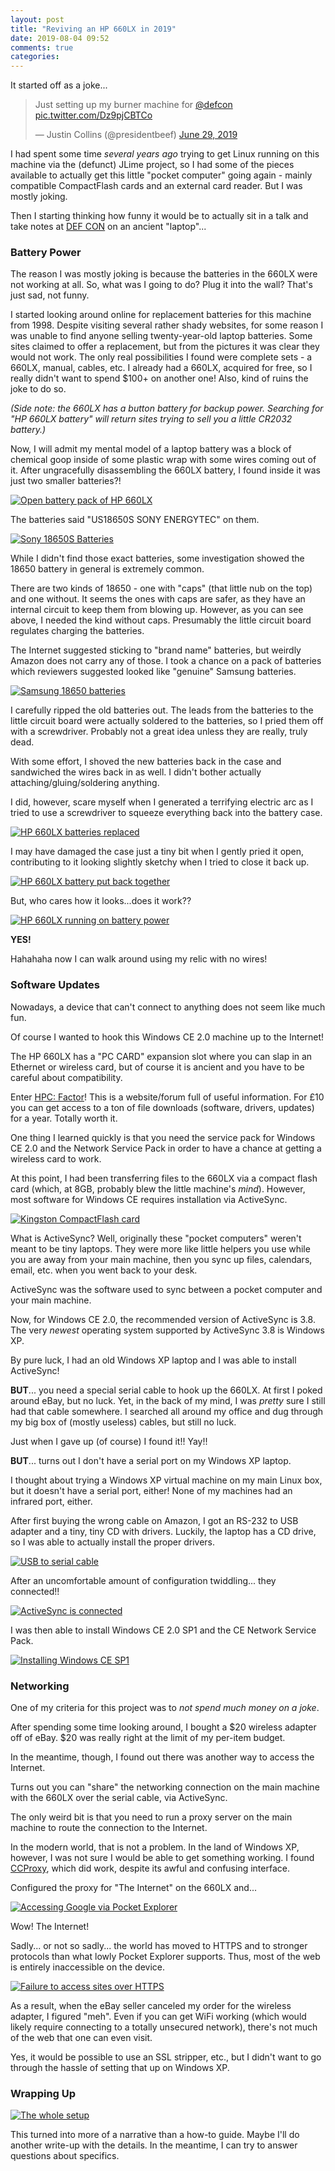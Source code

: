 ```yaml
---
layout: post
title: "Reviving an HP 660LX in 2019"
date: 2019-08-04 09:52
comments: true
categories: 
---
```


It started off as a joke...

<blockquote class="twitter-tweet" data-dnt="true" data-link-color="#E81C4F"><p lang="en" dir="ltr">Just setting up my burner machine for <a href="https://twitter.com/defcon?ref_src=twsrc%5Etfw">@defcon</a> <a href="https://t.co/Dz9pjCBTCo">pic.twitter.com/Dz9pjCBTCo</a></p>&mdash; Justin Collins (@presidentbeef) <a href="https://twitter.com/presidentbeef/status/1144761345847336960?ref_src=twsrc%5Etfw">June 29, 2019</a></blockquote> <script async src="https://platform.twitter.com/widgets.js" charset="utf-8"></script>

I had spent some time _several years ago_ trying to get Linux running on this machine via the (defunct) JLime project,
so I had some of the pieces available to actually get this little "pocket computer" going again - mainly
compatible CompactFlash cards and an external card reader.
But I was mostly joking.

Then I starting thinking how funny it would be to actually sit in a talk and take notes at [DEF CON](https://defcon.org/) on an ancient "laptop"...

### Battery Power

The reason I was mostly joking is because the batteries in the 660LX were not working at all.
So, what was I going to do? Plug it into the wall? That's just sad, not funny.

I started looking around online for replacement batteries for this machine from 1998.
Despite visiting several rather shady websites, for some reason I was unable to find anyone selling twenty-year-old
laptop batteries.
Some sites claimed to offer a replacement, but from the pictures it was clear they would not work.
The only real possibilities I found were complete sets - a 660LX, manual, cables, etc.
I already had a 660LX, acquired for free, so I really didn't want to spend $100+ on another one!
Also, kind of ruins the joke to do so.

*(Side note: the 660LX has a button battery for backup power. Searching for "HP 660LX battery" will return sites trying to sell
you a little CR2032 battery.)*

Now, I will admit my mental model of a laptop battery was a block of chemical goop inside of some plastic wrap with some wires coming out of it.
After ungracefully disassembling the 660LX battery, I found inside it was just two smaller batteries?!

[![Open battery pack of HP 660LX](/images/blog/hp_660lx/hp660lx_battery_open.jpg)](/images/blog/hp_660lx/hp660lx_battery_open.jpg)

The batteries said "US18650S SONY ENERGYTEC" on them.

[![Sony 18650S Batteries](/images/blog/hp_660lx/hp_660lx_old_batteries.jpg)](/images/blog/hp_660lx/hp_660lx_old_batteries.jpg)

While I didn't find those exact batteries, some investigation showed the 18650 battery in general is extremely common.

There are two kinds of 18650 - one with "caps" (that little nub on the top) and one without.
It seems the ones with caps are safer, as they have an internal circuit to keep them from blowing up.
However, as you can see above, I needed the kind without caps. Presumably the little circuit board
regulates charging the batteries.

The Internet suggested sticking to "brand name" batteries, but weirdly Amazon does not carry any of those.
I took a chance on a pack of batteries which reviewers suggested looked like "genuine" Samsung batteries.

[![Samsung 18650 batteries](/images/blog/hp_660lx/samsung_18650-30Q_batteries.jpg)](/images/blog/hp_660lx/samsung_18650-30Q_batteries.jpg)

I carefully ripped the old batteries out. The leads from the batteries to the little circuit board were
actually soldered to the batteries, so I pried them off with a screwdriver. Probably not a great idea
unless they are really, truly dead.

With some effort, I shoved the new batteries back in the case and sandwiched the wires back in as well.
I didn't bother actually attaching/gluing/soldering anything.

I did, however, scare myself when I generated a terrifying electric arc as I
tried to use a screwdriver to squeeze everything back into the battery case.

[![HP 660LX batteries replaced](/images/blog/hp_660lx/hp660lx_batteries_replaced.jpg)](/images/blog/hp_660lx/hp660lx_batteries_replaced.jpg)

I may have damaged the case just a tiny bit when I gently pried it open,
contributing to it looking slightly sketchy when I tried to close it back up.

[![HP 660LX battery put back together](/images/blog/hp_660lx/hp660lx_battery_together.jpg)](/images/blog/hp_660lx/hp660lx_battery_together.jpg)

But, who cares how it looks...does it work??

[![HP 660LX running on battery power](/images/blog/hp_660lx/hp660lx_running_on_new_batteries.jpg)](/images/blog/hp_660lx/hp660lx_running_on_new_batteries.jpg)

**YES!**

Hahahaha now I can walk around using my relic with no wires!

### Software Updates

Nowadays, a device that can't connect to anything does not seem like much fun.

Of course I wanted to hook this Windows CE 2.0 machine up to the Internet!

The HP 660LX has a "PC CARD" expansion slot where you can slap in an Ethernet or wireless card,
but of course it is ancient and you have to be careful about compatibility.

Enter [HPC: Factor](https://www.hpcfactor.com/)! This is a website/forum full of useful information.
For £10 you can get access to a ton of file downloads (software, drivers, updates) for a year.
Totally worth it.

One thing I learned quickly is that you need the service pack for Windows CE 2.0 and the Network Service Pack
in order to have a chance at getting a wireless card to work.

At this point, I had been transferring files to the 660LX via a compact flash card (which, at 8GB, probably blew the little machine's _mind_).
However, most software for Windows CE requires installation via ActiveSync.

[![Kingston CompactFlash card](/images/blog/hp_660lx/kingston_cf_8gb_card.jpg)](/images/blog/hp_660lx/kingston_cf_8gb_card.jpg)

What is ActiveSync? Well, originally these "pocket computers" weren't meant to be tiny laptops.
They were more like little helpers you use while you are away from your main machine, then you sync up
files, calendars, email, etc. when you went back to your desk.

ActiveSync was the software used to sync between a pocket computer and your main machine.

Now, for Windows CE 2.0, the recommended version of ActiveSync is 3.8. The very _newest_ operating system
supported by ActiveSync 3.8 is Windows XP.

By pure luck, I had an old Windows XP laptop and I was able to install ActiveSync!

**BUT**... you need a special serial cable to hook up the 660LX.
At first I poked around eBay, but no luck. Yet, in the back of my mind,
I was _pretty_ sure I still had that cable somewhere. I searched all around my office and
dug through my big box of (mostly useless) cables,
but still no luck.

Just when I gave up (of course) I found it!! Yay!!

**BUT**... turns out I don't have a serial port on my Windows XP laptop.

I thought about trying a Windows XP virtual machine on my main Linux box, but it doesn't have a serial port, either!
None of my machines had an infrared port, either.

After first buying the wrong cable on Amazon, I got an RS-232 to USB adapter and a tiny, tiny CD with drivers.
Luckily, the laptop has a CD drive, so I was able to actually install the proper drivers.

[![USB to serial cable](/images/blog/hp_660lx/usb_to_serial_cable.jpg)](/images/blog/hp_660lx/usb_to_serial_cable.jpg)

After an uncomfortable amount of configuration twiddling... they connected!!

[![ActiveSync is connected](/images/blog/hp_660lx/active_sync_connected.jpg)](/images/blog/hp_660lx/active_sync_connected.jpg)

I was then able to install Windows CE 2.0 SP1 and the CE Network Service Pack.

[![Installing Windows CE SP1](/images/blog/hp_660lx/install_ce_sp1.jpg)](/images/blog/hp_660lx/install_ce_sp1.jpg)

### Networking

One of my criteria for this project was to _not spend much money on a joke_.

After spending some time looking around, I bought a $20 wireless adapter off of eBay.
$20 was really right at the limit of my per-item budget.

In the meantime, though, I found out there was another way to access the Internet.

Turns out you can "share" the networking connection on the main machine with the 660LX
over the serial cable, via ActiveSync.

The only weird bit is that you need to run a proxy server on the main machine to route
the connection to the Internet.

In the modern world, that is not a problem. In the land of Windows XP, however, I was not sure I would be able to get something working.
I found [CCProxy](https://www.youngzsoft.net/ccproxy/windows-proxy-server.htm), which did work, despite its awful and confusing interface.

Configured the proxy for "The Internet" on the 660LX and...

[![Accessing Google via Pocket Explorer](/images/blog/hp_660lx/hp660lx_accessing_google.jpg)](/images/blog/hp_660lx/hp660lx_accessing_google.jpg)

Wow! The Internet!

Sadly... or not so sadly... the world has moved to HTTPS and to stronger protocols than what
lowly Pocket Explorer supports. Thus, most of the web is entirely inaccessible on the device.

[![Failure to access sites over HTTPS](/images/blog/hp_660lx/hp660lx_failure_to_access_github.jpg)](/images/blog/hp_660lx/hp660lx_failure_to_access_github.jpg)

As a result, when the eBay seller canceled my order for the wireless adapter, I figured "meh".
Even if you can get WiFi working (which would likely require connecting to a totally unsecured network),
there's not much of the web that one can even visit.

Yes, it would be possible to use an SSL stripper, etc., but I didn't want to go through the hassle of setting
that up on Windows XP.

### Wrapping Up

[![The whole setup](/images/blog/hp_660lx/the_whole_setup.jpg)](/images/blog/hp_660lx/the_whole_setup.jpg)

This turned into more of a narrative than a how-to guide.
Maybe I'll do another write-up with the details.
In the meantime, I can try to answer questions about specifics.
